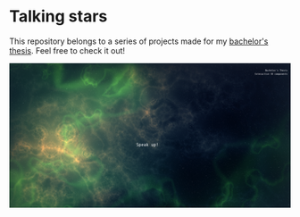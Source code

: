 # Talking stars

This repository belongs to a series of projects made for my [bachelor's thesis](https://tfg-docs.vercel.app/). Feel free to check it out!

![Image](/readme.png)